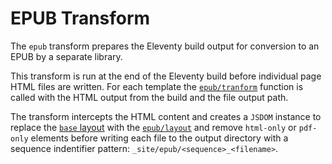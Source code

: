 # EPUB Transform

The `epub` transform prepares the Eleventy build output for conversion to an EPUB by a separate library.

This transform is run at the end of the Eleventy build before individual page HTML files are written. For each template the [`epub/tranform`](transform.js) function is called with the HTML output from the build and the file output path.

The transform intercepts the HTML content and creates a `JSDOM` instance to replace the [`base` layout](_layouts/base.11ty.js) with the [`epub/layout`](transforms/outputs/epub/layout.js) and remove `html-only` or `pdf-only` elements before writing each file to the output directory with a sequence indentifier pattern: `_site/epub/<sequence>_<filename>`.

